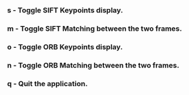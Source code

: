 ### s - Toggle SIFT Keypoints display. 
### m - Toggle SIFT Matching between the two frames.
### o - Toggle ORB Keypoints display.
### n - Toggle ORB Matching between the two frames.
### q - Quit the application.
